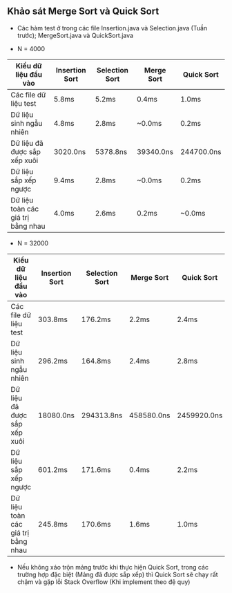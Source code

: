 ## Khảo sát Merge Sort và Quick Sort

- Các hàm test ở trong các file Insertion.java và Selection.java (Tuần trước); MergeSort.java và QuickSort.java

- N = 4000

| Kiểu dữ liệu đầu vào               | Insertion Sort | Selection Sort | Merge Sort | Quick Sort |
| ---------------------------------- | -------------- | -------------- | ---------- | ---------- |
| Các file dữ liệu test              | 5.8ms          | 5.2ms          | 0.4ms      | 1.0ms      |
| Dữ liệu sinh ngẫu nhiên            | 4.8ms          | 2.8ms          | ~0.0ms     | 0.2ms      |
| Dữ liệu đã được sắp xếp xuôi       | 3020.0ns       | 5378.8ns       | 39340.0ns  | 244700.0ns |
| Dữ liệu sắp xếp ngược              | 9.4ms          | 2.8ms          | ~0.0ms     | 0.2ms      |
| Dữ liệu toàn các giá trị bằng nhau | 4.0ms          | 2.6ms          | 0.2ms      | ~0.0ms     |

- N = 32000

| Kiểu dữ liệu đầu vào               | Insertion Sort | Selection Sort | Merge Sort | Quick Sort |
| ---------------------------------- | -------------- | -------------- | ---------- | ---------- |
| Các file dữ liệu test              | 303.8ms        | 176.2ms        | 2.2ms      | 2.4ms      |
| Dữ liệu sinh ngẫu nhiên            | 296.2ms        | 164.8ms        | 2.4ms      | 2.8ms      |
| Dữ liệu đã được sắp xếp xuôi       | 18080.0ns      | 294313.8ns     | 458580.0ns | 2459920.0ns|
| Dữ liệu sắp xếp ngược              | 601.2ms        | 171.6ms        | 0.4ms      | 2.2ms      |
| Dữ liệu toàn các giá trị bằng nhau | 245.8ms        | 170.6ms        | 1.6ms      | 1.0ms      |


- Nếu không xáo trộn mảng trước khi thực hiện Quick Sort, trong các trường hợp đặc biệt (Mảng đã được sắp xếp) thì Quick Sort sẽ chạy rất chậm và gặp lỗi Stack Overflow (Khi implement theo đệ quy)
